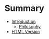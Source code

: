 # Summary

* [Introduction](README.md)
   * [Philosophy](philosophy.md)
* [HTML Version](html_version.md)

